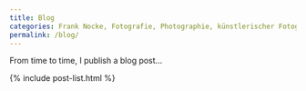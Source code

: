 ```yaml
---
title: Blog
categories: Frank Nocke, Fotografie, Photographie, künstlerischer Fotograf, privater Photograph
permalink: /blog/
---
```


From time to time, I publish a blog post…

{% include post-list.html %}

